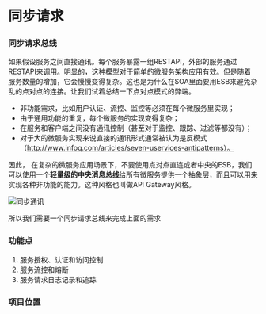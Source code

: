 # 同步请求

### 同步请求总线

如果假设服务之间直接通讯。每个服务暴露一组RESTAPI，外部的服务通过RESTAPI来调用。明显的，这种模型对于简单的微服务架构应用有效。但是随着服务数量的增加，它会慢慢变得复杂。这也是为什么在SOA里面要用ESB来避免杂乱的点对点的连接。让我们试着总结一下点对点模式的弊端。

- 非功能需求，比如用户认证、流控、监控等必须在每个微服务里实现；
- 由于通用功能的重复，每个微服务的实现变得复杂；
- 在服务和客户端之间没有通讯控制（甚至对于监控、跟踪、过滤等都没有）；
- 对于大的微服务实现来说直接的通讯形式通常被认为是反模式（http://www.infoq.com/articles/seven-uservices-antipatterns）。


因此， 在复杂的微服务应用场景下，不要使用点对点直连或者中央的ESB，我们可以使用一个**轻量级的中央消息总线**给所有微服务提供一个抽象层，而且可以用来实现各种非功能的能力。这种风格也叫做API Gateway风格。

![同步通讯](http://img.dockerinfo.net/2016/07/20160718114652.jpg)

所以我们需要一个同步请求总线来完成上面的需求

### 功能点

1. 服务授权、认证和访问控制
2. 服务流控和熔断
3. 服务请求日志记录和追踪

### 项目位置

